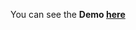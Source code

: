 You can see the **Demo [here](https://gizemnkorkmaz.github.io/javascript30/22%20-%20Follow%20Along%20Link%20Highlighter/index.html)**
